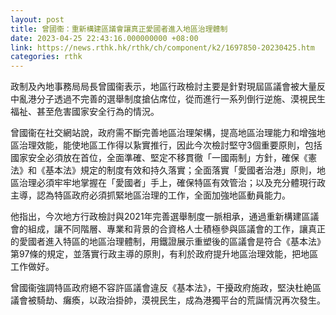 ```yaml
---
layout: post
title: 曾國衞：重新構建區議會讓真正愛國者進入地區治理體制
date: 2023-04-25 22:43:16.000000000 +08:00
link: https://news.rthk.hk/rthk/ch/component/k2/1697850-20230425.htm
categories: rthk
---
```


政制及內地事務局局長曾國衞表示，地區行政檢討主要是針對現屆區議會被大量反中亂港分子透過不完善的選舉制度搶佔席位，從而進行一系列倒行逆施、漠視民生福祉、甚至危害國家安全行為的情況。

曾國衞在社交網站說，政府需不斷完善地區治理架構，提高地區治理能力和增強地區治理效能，能使地區工作得以紥實推行，因此今次檢討堅守3個重要原則，包括國家安全必須放在首位，全面準確、堅定不移貫徹「一國兩制」方針，確保《憲法》和《基本法》規定的制度有效和持久落實；全面落實「愛國者治港」原則，地區治理必須牢牢地掌握在「愛國者」手上，確保特區有效管治；以及充分體現行政主導，認為特區政府必須抓緊地區治理的工作，全面加強地區動員能力。
 
他指出，今次地方行政檢討與2021年完善選舉制度一脈相承，通過重新構建區議會的組成，讓不同階層、專業和背景的合資格人士積極參與區議會的工作，讓真正的愛國者進入特區的地區治理體制，用鐵證展示重塑後的區議會是符合《基本法》第97條的規定，並落實行政主導的原則，有利於政府提升地區治理效能，把地區工作做好。
 
曾國衞強調特區政府絕不容許區議會違反《基本法》，干擾政府施政，堅決杜絶區議會被騎劫、癱瘓，以政治掛帥，漠視民生，成為港獨平台的荒誕情況再次發生。
